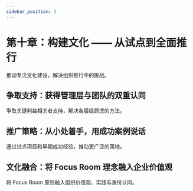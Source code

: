 ```yaml
---
sidebar_position: 3
---
```


# 第十章：构建文化 —— 从试点到全面推行

推动专注文化建设，解决组织推行中的挑战。

## 争取支持：获得管理层与团队的双重认同

争取关键利益相关者支持，解决各层级顾虑的方法。

## 推广策略：从小处着手，用成功案例说话

通过试点项目和早期成功经验，推动更广泛的落地。

## 文化融合：将 Focus Room 理念融入企业价值观

将 Focus Room 原则融入组织价值观、实践与身份认同。